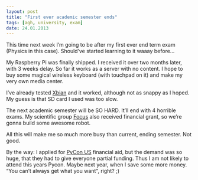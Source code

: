 ```yaml
---
layout: post
title: "First ever academic semester ends"
tags: [agh, university, exam]
date: 24.01.2013
---
```


This time next week I’m going to be after my first ever end term exam
(Physics in this case). Should’ve started learning to it waaay before…

My Raspberry Pi was finally shipped. I received it over two months
later, with 3 weeks delay. So far it works as a server with no content.
I hope to buy some magical wireless keyboard (with touchpad on it) and
make my very own media center.

I’ve already tested [Xbian] and it worked, although not as snappy as I
hoped. My guess is that SD card I used was too slow.

The next academic semester will be SO HARD. It’ll end with 4 horrible
exams. My scientific group [Focus] also received financial grant, so
we’re gonna build some awesome robot.

All this will make me so much more busy than current, ending semester.
Not good.

By the way: I applied for [PyCon US] financial aid, but the demand was
so huge, that they had to give everyone partial funding. Thus I am not
likely to attend this years Pycon. Maybe next year, when I save some
more money. “You can’t always get what you want”, right? ;)

  [Xbian]: http://xbian.org/
  [Focus]: http://www.focus.agh.edu.pl/
  [PyCon US]: http://us.pycon.org/
